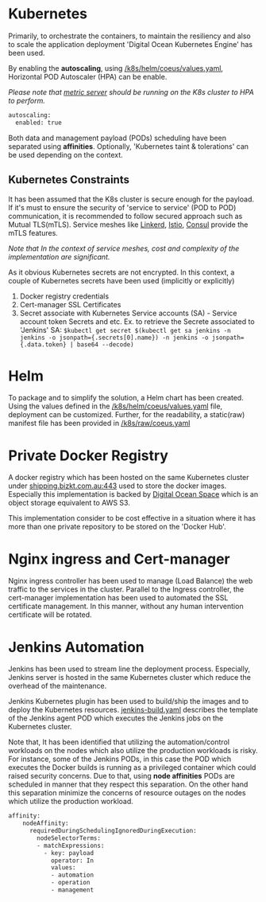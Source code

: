 # Kubernetes
Primarily, to orchestrate the containers, to maintain the resiliency and also to scale the application deployment 'Digital Ocean Kubernetes Engine' has been used.

By enabling the **autoscaling**, using [/k8s/helm/coeus/values.yaml], Horizontal POD Autoscaler (HPA) can be enable.

_Please note that [metric server] should be running on the K8s cluster to HPA to perform._
```sh
autoscaling:
  enabled: true
```
Both data and management payload (PODs) scheduling have been separated using **affinities**. Optionally, 'Kubernetes taint & tolerations' can be used depending on the context.

## Kubernetes Constraints
It has been assumed that the K8s cluster is secure enough for the payload. If it's must to ensure the security of 'service to service' (POD to POD) communication, it is recommended to follow secured approach such as Mutual TLS(mTLS). Service meshes like [Linkerd], [Istio], [Consul] provide the mTLS features.

_Note that In the context of service meshes, cost and complexity of the implementation are significant._

As it obvious Kubernetes secrets are not encrypted. In this context, a couple of Kubernetes secrets have been used (implicitly or explicitly)
1. Docker registry credentials
2. Cert-manager SSL Certificates
3. Secret associate with Kubernetes Service accounts (SA) - Service account token Secrets and etc.
    Ex. to retrieve the Secrete associated to 'Jenkins' SA:
    `$kubectl get secret $(kubectl get sa jenkins -n jenkins -o jsonpath={.secrets[0].name}) -n jenkins -o jsonpath={.data.token} | base64 --decode)`

# Helm
To package and to simplify the solution, a Helm chart has been created. Using the values defined in the [/k8s/helm/coeus/values.yaml] file, deployment can be customized. Further, for the readability, a static(raw) manifest file has been provided in [/k8s/raw/coeus.yaml]

# Private Docker Registry
A docker registry which has been hosted on the same Kubernetes cluster under [shipping.bizkt.com.au:443] used to store the docker images. Especially this implementation is backed by [Digital Ocean Space] which is an object storage equivalent to AWS S3.

This implementation consider to be cost effective in a situation where it has more than one private repository to be stored on the 'Docker Hub'.

# Nginx ingress and Cert-manager
Nginx ingress controller has been used to manage (Load Balance) the web traffic to the services in the cluster. Parallel to the Ingress controller, the cert-manager implementation has been used to automated the SSL certificate management. In this manner, without any human intervention certificate will be rotated.

# Jenkins Automation
Jenkins has been used to stream line the deployment process. Especially, Jenkins server is hosted in the same Kubernetes cluster which reduce the overhead of the maintenance.

Jenkins Kubernetes plugin has been used to build/ship the images and to deploy the Kubernetes resources. [jenkins-build.yaml] describes the template of the Jenkins agent POD which executes the Jenkins jobs on the Kubernetes cluster.

Note that, It has been identified that utilizing the automation/control workloads on the nodes which also utilize the production workloads is risky. For instance, some of the Jenkins PODs, in this case the POD which executes the Docker builds is running as a privileged container which could raised security concerns. Due to that, using **node affinities** PODs are scheduled in manner that they respect this separation. On the other hand this separation minimize the concerns of resource outages on the nodes which utilize the production workload.

```sh
affinity:
    nodeAffinity:
      requiredDuringSchedulingIgnoredDuringExecution:
        nodeSelectorTerms:
        - matchExpressions:
          - key: payload
            operator: In
            values:
            - automation
            - operation 
            - management
```
[jenkins-pipeline]: https://i.ibb.co/8YxqbH0/coeus-pipeline.png

[/k8s/helm/coeus/values.yaml]: https://github.com/krishanthisera/coeus/blob/master/k8s/helm/coeus/values.yaml
[metric server]: https://github.com/kubernetes-sigs/metrics-server
[Linkerd]: https://linkerd.io/
[Istio]: https://istio.io/
[Consul]: https://www.consul.io/
[/k8s/raw/coeus.yaml]: https://github.com/krishanthisera/coeus/blob/master/k8s/raw/coeus.yaml
[shipping.bizkt.com.au:443]: shipping.bizkt.com.au:443
[Digital Ocean Space]: https://zhipping.sgp1.digitaloceanspaces.com 
[jenkins-build.yaml]: https://github.com/krishanthisera/coeus/blob/master/jenkins-build.yaml